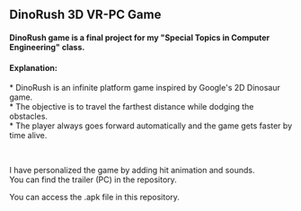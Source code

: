 <h2> DinoRush 3D VR-PC Game </h2>
<body>
  <h4> DinoRush game is a final project for my "Special Topics in Computer Engineering" class. </h4>
    <h4> Explanation: </h4>
      <p> * DinoRush is an infinite platform game inspired by Google's 2D Dinosaur game. <br>
          * The objective is to travel the farthest distance while dodging the obstacles. <br>
          * The player always goes forward automatically and the game gets faster by time alive. <br>
      </p>		
<br>
<p>	I have personalized the game by adding hit animation and sounds. <br>
	You can find the trailer (PC) in the repository. <br>
</p>
	
<p> You can access the .apk file in this repository. </p>
</body>
